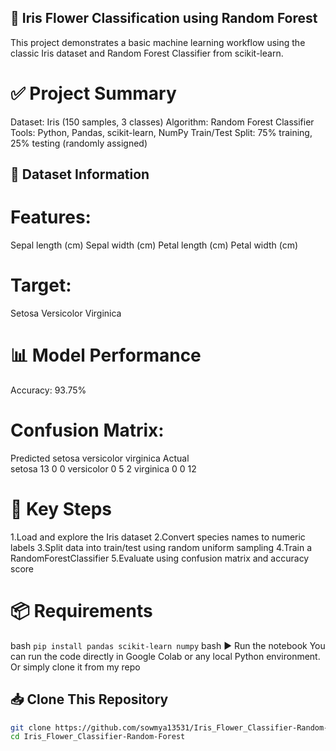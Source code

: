 ## 🌼 Iris Flower Classification using Random Forest
This project demonstrates a basic machine learning workflow using the classic Iris dataset and Random Forest Classifier from scikit-learn.

# ✅ Project Summary
Dataset: Iris (150 samples, 3 classes)
Algorithm: Random Forest Classifier
Tools: Python, Pandas, scikit-learn, NumPy
Train/Test Split: 75% training, 25% testing (randomly assigned)

## 🧪 Dataset Information
# Features:
Sepal length (cm)
Sepal width (cm)
Petal length (cm)
Petal width (cm)

# Target:
Setosa
Versicolor
Virginica


# 📊 Model Performance
Accuracy: 93.75%
# Confusion Matrix:
Predicted     setosa  versicolor  virginica
Actual                            
setosa           13           0    0
versicolor        0           5    2
virginica         0           0   12
# 📁 Key Steps
1.Load and explore the Iris dataset
2.Convert species names to numeric labels
3.Split data into train/test using random uniform sampling
4.Train a RandomForestClassifier
5.Evaluate using confusion matrix and accuracy score

# 📦 Requirements
bash ``` pip install pandas scikit-learn numpy ```
bash
▶️ Run the notebook
You can run the code directly in Google Colab or any local Python environment.
Or simply clone it from my repo
## 📥 Clone This Repository

```bash
git clone https://github.com/sowmya13531/Iris_Flower_Classifier-Random-Forest.git
cd Iris_Flower_Classifier-Random-Forest

